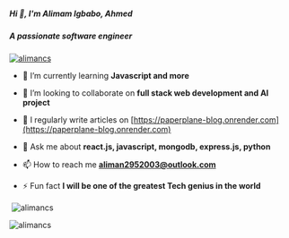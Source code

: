<h5 align="left">Hi 👋, I'm Alimam Igbabo, Ahmed</h5>
<h5 align="left">A passionate software engineer</h5>

<p align="left"> <a href="https://github.com/ryo-ma/github-profile-trophy"><img src="https://github-profile-trophy.vercel.app/?username=alimancs" alt="alimancs" /></a> </p>

- 🌱 I’m currently learning **Javascript and more**

- 👯 I’m looking to collaborate on **full stack web development and AI project**

- 📝 I regularly write articles on [https://paperplane-blog.onrender.com](https://paperplane-blog.onrender.com)

- 💬 Ask me about **react.js, javascript, mongodb, express.js, python**

- 📫 How to reach me **aliman2952003@outlook.com**

- ⚡ Fun fact **I will be one of the greatest Tech genius in the world**

<p>&nbsp;<img align="center" src="https://github-readme-stats.vercel.app/api?username=alimancs&show_icons=true&locale=en" alt="alimancs" /></p>

<p><img align="center" src="https://github-readme-streak-stats.herokuapp.com/?user=alimancs&" alt="alimancs" /></p>
